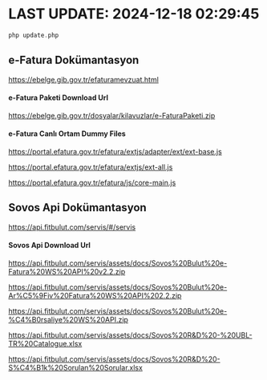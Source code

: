 # LAST UPDATE: 2024-12-18 02:29:45

```php
php update.php
```

## e-Fatura Dokümantasyon
https://ebelge.gib.gov.tr/efaturamevzuat.html

#### e-Fatura Paketi Download Url
https://ebelge.gib.gov.tr/dosyalar/kilavuzlar/e-FaturaPaketi.zip

#### e-Fatura Canlı Ortam Dummy Files
https://portal.efatura.gov.tr/efatura/extjs/adapter/ext/ext-base.js

https://portal.efatura.gov.tr/efatura/extjs/ext-all.js

https://portal.efatura.gov.tr/efatura/js/core-main.js

## Sovos Api Dokümantasyon
https://api.fitbulut.com/servis/#/servis

#### Sovos Api Download Url
https://api.fitbulut.com/servis/assets/docs/Sovos%20Bulut%20e-Fatura%20WS%20API%20v2.2.zip

https://api.fitbulut.com/servis/assets/docs/Sovos%20Bulut%20e-Ar%C5%9Fiv%20Fatura%20WS%20API%202.2.zip

https://api.fitbulut.com/servis/assets/docs/Sovos%20Bulut%20e-%C4%B0rsaliye%20WS%20API.zip

https://api.fitbulut.com/servis/assets/docs/Sovos%20R&D%20-%20UBL-TR%20Catalogue.xlsx

https://api.fitbulut.com/servis/assets/docs/Sovos%20R&D%20-S%C4%B1k%20Sorulan%20Sorular.xlsx
